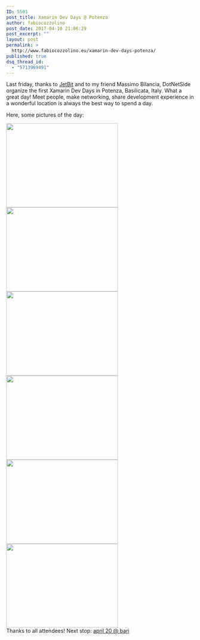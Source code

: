 ```yaml
---
ID: 5501
post_title: Xamarin Dev Days @ Potenza
author: fabiocozzolino
post_date: 2017-04-10 21:06:29
post_excerpt: ""
layout: post
permalink: >
  http://www.fabiocozzolino.eu/xamarin-dev-days-potenza/
published: true
dsq_thread_id:
  - "5713969491"
---
```

Last friday, thanks to <a href="http://www.jetbit.it/">JetBit</a> and to my friend Massimo Bilancia, DotNetSide organize the first Xamarin Dev Days in Potenza, Basilicata, Italy. What a great day! Meet people, make networking, share development experience in a wonderful location is always the best way to spend a day.

Here, some pictures of the day:
<div style="clear: both; display: block;"><a href="http://www.fabiocozzolino.eu/wp-content/uploads/2017/04/C8zjx2DXcAALs0C.jpg"><img class=" wp-image-5521 alignleft" src="http://www.fabiocozzolino.eu/wp-content/uploads/2017/04/C8zjx2DXcAALs0C.jpg" alt="" width="299" height="225" /></a> <a href="http://www.fabiocozzolino.eu/wp-content/uploads/2017/04/17760206_10212629301353340_1809254743484563338_n.jpg"><img class="wp-image-5531 alignleft" src="http://www.fabiocozzolino.eu/wp-content/uploads/2017/04/17760206_10212629301353340_1809254743484563338_n.jpg" alt="" width="299" height="225" /></a></div>
<div style="clear: both; display: block;"><a href="http://www.fabiocozzolino.eu/wp-content/uploads/2017/04/17800053_10212629301513344_5633745142622711239_n.jpg"><img class=" wp-image-5541 alignleft" src="http://www.fabiocozzolino.eu/wp-content/uploads/2017/04/17800053_10212629301513344_5633745142622711239_n.jpg" alt="" width="299" height="225" /></a> <a href="http://www.fabiocozzolino.eu/wp-content/uploads/2017/04/17795793_1203467016443004_2329646584112350591_n.jpg"><img class=" wp-image-5551 alignleft" src="http://www.fabiocozzolino.eu/wp-content/uploads/2017/04/17795793_1203467016443004_2329646584112350591_n.jpg" alt="" width="299" height="225" /></a></div>
<div style="clear: both; display: block;"><a href="http://www.fabiocozzolino.eu/wp-content/uploads/2017/04/17523539_10212629298433267_7998229249631623154_n.jpg"><img class="alignleft wp-image-5561 size-full" src="http://www.fabiocozzolino.eu/wp-content/uploads/2017/04/17523539_10212629298433267_7998229249631623154_n-e1491850660657.jpg" alt="" width="299" height="225" /></a> <a href="http://www.fabiocozzolino.eu/wp-content/uploads/2017/04/17795747_10212629302353365_6088279960042214823_n.jpg"><img class="alignnone wp-image-5631 " src="http://www.fabiocozzolino.eu/wp-content/uploads/2017/04/17795747_10212629302353365_6088279960042214823_n.jpg" alt="" width="299" height="224" /></a></div>
Thanks to all attendees!
Next stop: <a href="https://www.eventbrite.it/e/biglietti-cloud-first-mobile-first-33439432242">april 20 @ bari</a>